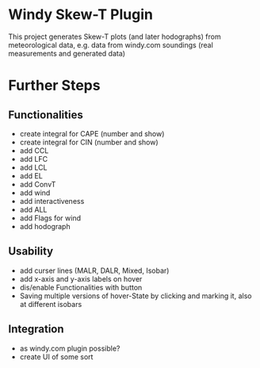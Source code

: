 # Windy Skew-T Plugin

This project generates Skew-T plots (and later hodographs) from meteorological data, e.g. data from windy.com soundings (real measurements and generated data)

# Further Steps
## Functionalities 
    
- create integral for CAPE (number and show)
- create integral for CIN (number and show)
- add CCL
- add LFC
- add LCL
- add EL
- add ConvT
- add wind
- add interactiveness
- add ALL
- add Flags for wind
- add hodograph

## Usability
- add curser lines (MALR, DALR, Mixed, Isobar)
- add x-axis and y-axis labels on hover
- dis/enable Functionalities with button
- Saving multiple versions of hover-State by clicking and marking it, also at different isobars

## Integration

- as windy.com plugin possible?
- create UI of some sort